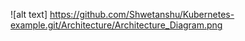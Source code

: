 ![alt text] https://github.com/Shwetanshu/Kubernetes-example.git/Architecture/Architecture_Diagram.png

